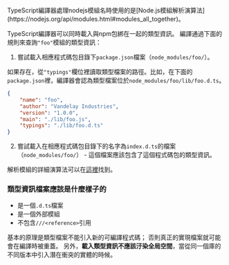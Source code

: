 <!-- markdownlint-disable MD029 -->TypeScript編譯器處理nodejs模組名時使用的是[Node.js模組解析演算法](https://nodejs.org/api/modules.html#modules_all_together)。
TypeScript編譯器可以同時載入與npm包綁在一起的類型資訊。
編譯通過下面的規則來查詢`"foo"`模組的類型資訊：

1. 嘗試載入相應程式碼包目錄下`package.json`檔案（`node_modules/foo/`）。

如果存在，從`"typings"`欄位裡讀取類型檔案的路徑。比如，在下面的`package.json`裡，編譯器會認為類型檔案位於`node_modules/foo/lib/foo.d.ts`。

```JSON
{
    "name": "foo",
    "author": "Vandelay Industries",
    "version": "1.0.0",
    "main": "./lib/foo.js",
    "typings": "./lib/foo.d.ts"
}
```

2. 嘗試載入在相應程式碼包目錄下的名字為`index.d.ts`的檔案（`node_modules/foo/`） - 這個檔案應該包含了這個程式碼包的類型資訊。

解析模組的詳細演算法可以在[這裡](https://github.com/Microsoft/TypeScript/issues/2338)找到。

### 類型資訊檔案應該是什麼樣子的

* 是一個`.d.ts`檔案
* 是一個外部模組
* 不包含`///<reference>`引用

基本的原理是類型檔案不能引入新的可編譯程式碼；
否則真正的實現檔案就可能會在編譯時被重蓋。
另外，**載入類型資訊不應該汙染全局空間**，當從同一個庫的不同版本中引入潛在衝突的實體的時候。